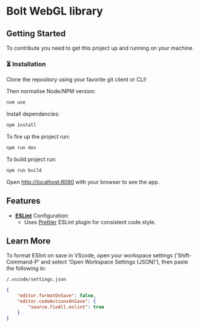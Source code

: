 # Bolt WebGL library

## Getting Started

To contribute you need to get this project up and running on your machine.

### ⏳ Installation

Clone the repository using your favorite git client or CLI!

Then normalise Node/NPM version:

```bash
nvm use
```

Install dependencies:

```bash
npm install
```

To fire up the project run:

```bash
npm run dev
```

To build project run:

```bash
npm run build
```

Open [http://localhost:8080](http://localhost:8080) with your browser to see the
app.

## Features

-   **[ESLint](https://eslint.org/)** Configuration:
    -   Uses [Prettier](https://prettier.io/) ESLint plugin for consistent code
        style.

## Learn More

To format ESlint on save in VScode, open your workspace settings
('Shift-Command-P' and select 'Open Workspace Settings (JSON)'), then paste the
following in:

`/.vscode/settings.json`

```json
{
	"editor.formatOnSave": false,
	"editor.codeActionsOnSave": {
		"source.fixAll.eslint": true
	}
}
```
